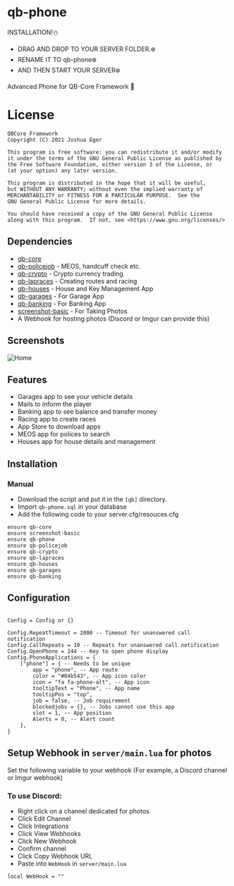 # qb-phone

INSTALLATION!:snowman:
- DRAG AND DROP TO YOUR SERVER FOLDER.:snowflake:
- RENAME IT TO qb-phone:snowflake:
- AND THEN START YOUR SERVER:snowflake:

Advanced Phone for QB-Core Framework :iphone:

# License

    QBCore Framework
    Copyright (C) 2021 Joshua Eger

    This program is free software: you can redistribute it and/or modify
    it under the terms of the GNU General Public License as published by
    the Free Software Foundation, either version 3 of the License, or
    (at your option) any later version.

    This program is distributed in the hope that it will be useful,
    but WITHOUT ANY WARRANTY; without even the implied warranty of
    MERCHANTABILITY or FITNESS FOR A PARTICULAR PURPOSE.  See the
    GNU General Public License for more details.

    You should have received a copy of the GNU General Public License
    along with this program.  If not, see <https://www.gnu.org/licenses/>

## Dependencies
- [qb-core](https://github.com/qbcore-framework/qb-core)
- [qb-policejob](https://github.com/qbcore-framework/qb-policejob) - MEOS, handcuff check etc. 
- [qb-crypto](https://github.com/qbcore-framework/qb-crypto) - Crypto currency trading 
- [qb-lapraces](https://github.com/qbcore-framework/qb-lapraces) - Creating routes and racing 
- [qb-houses](https://github.com/qbcore-framework/qb-houses) - House and Key Management App
- [qb-garages](https://github.com/qbcore-framework/qb-garages) - For Garage App
- [qb-banking](https://github.com/qbcore-framework/qb-banking) - For Banking App
- [screenshot-basic](https://github.com/citizenfx/screenshot-basic) - For Taking Photos
- A Webhook for hosting photos (Discord or Imgur can provide this)


## Screenshots
![Home](https://cdn.discordapp.com/attachments/950632168328134669/1044281693877575801/FiveM_by_Cfx.re_-_Flyaxe_11_21_2022_9_51_23_PM.png)

## Features
- Garages app to see your vehicle details
- Mails to inform the player
- Banking app to see balance and transfer money
- Racing app to create races
- App Store to download apps
- MEOS app for polices to search
- Houses app for house details and management

## Installation
### Manual
- Download the script and put it in the `[qb]` directory.
- Import `qb-phone.sql` in your database
- Add the following code to your server.cfg/resouces.cfg
```
ensure qb-core
ensure screenshot-basic
ensure qb-phone
ensure qb-policejob
ensure qb-crypto
ensure qb-lapraces
ensure qb-houses
ensure qb-garages
ensure qb-banking
```

## Configuration
```

Config = Config or {}

Config.RepeatTimeout = 2000 -- Timeout for unanswered call notification
Config.CallRepeats = 10 -- Repeats for unanswered call notification
Config.OpenPhone = 244 -- Key to open phone display
Config.PhoneApplications = {
    ["phone"] = { -- Needs to be unique
        app = "phone", -- App route
        color = "#04b543", -- App icon color
        icon = "fa fa-phone-alt", -- App icon
        tooltipText = "Phone", -- App name
        tooltipPos = "top",
        job = false, -- Job requirement
        blockedjobs = {}, -- Jobs cannot use this app
        slot = 1, -- App position
        Alerts = 0, -- Alert count
    },
}
```
## Setup Webhook in `server/main.lua` for photos
Set the following variable to your webhook (For example, a Discord channel or Imgur webhook)
### To use Discord:
- Right click on a channel dedicated for photos
- Click Edit Channel
- Click Integrations
- Click View Webhooks
- Click New Webhook
- Confirm channel
- Click Copy Webhook URL
- Paste into `WebHook` in `server/main.lua`
```
local WebHook = ""
```
